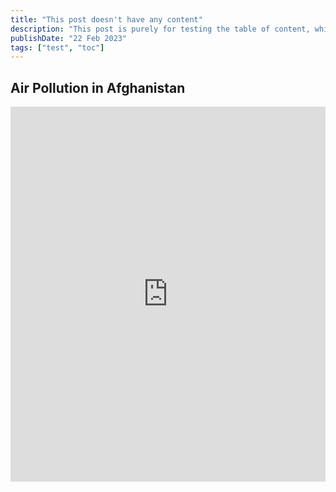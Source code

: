 ```yaml
---
title: "This post doesn't have any content"
description: "This post is purely for testing the table of content, which should not be rendered"
publishDate: "22 Feb 2023"
tags: ["test", "toc"]
---
```



## Air Pollution in Afghanistan

<iframe src="https://ourworldindata.org/explorers/air-pollution?uniformYAxis=0&country=~AFG&Pollutant=All+pollutants&Sector=From+all+sectors+%28Total%29&Per+capita=false&hideControls=true&tab=chart" loading="lazy" style="width: 100%; height: 600px; border: 0px none;" allow="web-share; clipboard-write"></iframe>
